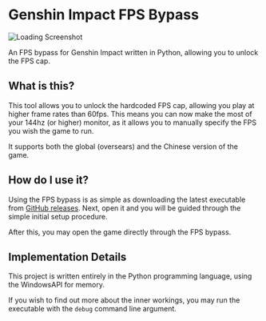 # Genshin Impact FPS Bypass
![Loading Screenshot](https://github.com/RealistikDash/genshin-fps-py/assets/36131887/1ec431ab-1ac3-441f-ae15-b35d71ec0903)

 An FPS bypass for Genshin Impact written in Python, allowing you to unlock the FPS cap.

 ## What is this?
 This tool allows you to unlock the hardcoded FPS cap, allowing you play at higher frame rates than 60fps.
 This means you can now make the most of your 144hz (or higher) monitor, as it allows you to manually specify the FPS you wish the game to run.

 It supports both the global (oversears) and the Chinese version of the game.

 ## How do I use it?
 Using the FPS bypass is as simple as downloading the latest executable from [GitHub releases](https://github.com/RealistikDash/genshin-fps-bypass/releases/).
 Next, open it and you will be guided through the simple initial setup procedure.

 After this, you may open the game directly through the FPS bypass.

## Implementation Details
This project is written entirely in the Python programming language, using the WindowsAPI for memory.

If you wish to find out more about the inner workings, you may run the executable with the `debug` command line argument.

